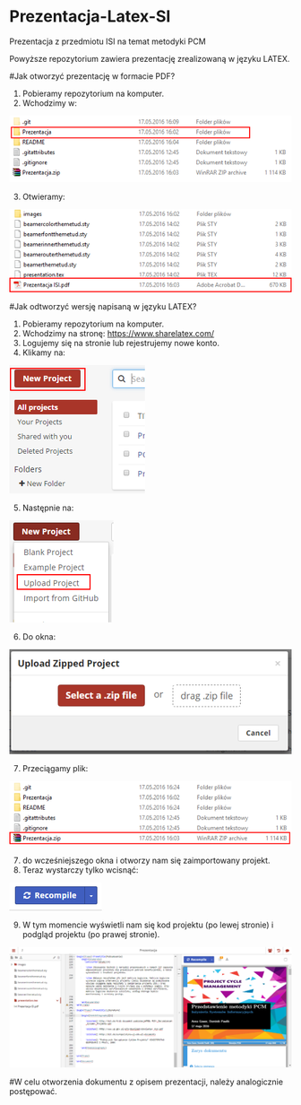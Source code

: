 # Prezentacja-Latex-SI
Prezentacja z przedmiotu ISI na temat metodyki PCM

Powyższe repozytorium zawiera prezentację zrealizowaną w języku LATEX.

#Jak otworzyć prezentację w formacie PDF?

1. Pobieramy repozytorium na komputer.
2. Wchodzimy w:

![alt tag](README/1.PNG)

3. Otwieramy:

![alt tag](README/2.PNG)

#Jak odtworzyć wersję napisaną w języku LATEX?

1. Pobieramy repozytorium na komputer.
2. Wchodzimy na stronę: https://www.sharelatex.com/
3. Logujemy się na stronie lub rejestrujemy nowe konto.
4. Klikamy na:

![alt tag](README/3.PNG)

5. Następnie na:

![alt tag](README/4.PNG)

6. Do okna:

![alt tag](README/5.PNG)

7. Przeciągamy plik:

![alt tag](README/6.PNG)

7. do wcześniejszego okna i otworzy nam się zaimportowany projekt.
8. Teraz wystarczy tylko wcisnąć:

![alt tag](README/7.PNG)

9. W tym momencie wyświetli nam się kod projektu (po lewej stronie) i podgląd projektu (po prawej stronie).

![alt tag](README/8.PNG)

#W celu otworzenia dokumentu z opisem prezentacji, należy analogicznie postępować.
